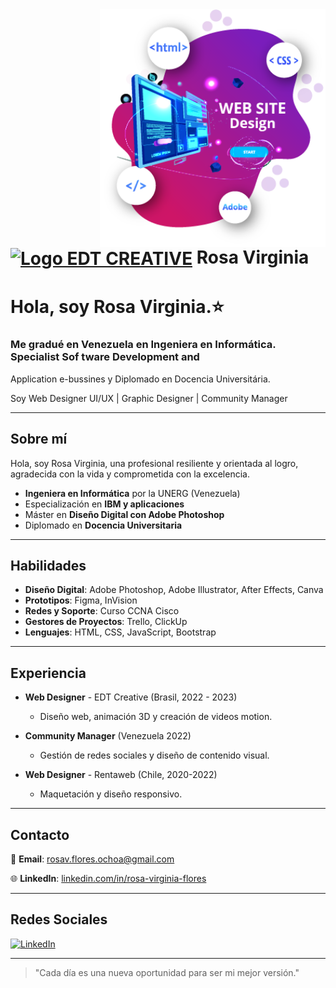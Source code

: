 <img align="right" alt="Developer vector www.freepik.com persoalizada por RosaV con illustrator" height="380" src="https://github.com/Rosavf/dio-lab-open-source/blob/main/Imagen_01_perfil.png">


 <h1><a href="https://edtcreative.com/">
     <img align="center" alt="Logo EDT CREATIVE" width="36px" src="https://www.freepik.com/free-vector/gradient-world-wide-web-internet_149441737.htm#fromView=search&page=1&position=27&uuid=72de2afa-1ced-4b18-a703-d48209a28fb1&new_detail=true"></a>
    <span>Rosa Virginia</span>
</h1>


# Hola, soy Rosa Virginia.:star:
### Me gradué en Venezuela en Ingeniera en Informática. Specialist Sof tware Development and
Application e-bussines y Diplomado en Docencia Universitária.

Soy Web Designer UI/UX | Graphic Designer | Community Manager

---

## Sobre mí

Hola, soy Rosa Virginia, una profesional resiliente y orientada al logro, agradecida con la vida y comprometida con la excelencia. 

- **Ingeniera en Informática** por la UNERG (Venezuela)
- Especialización en **IBM y aplicaciones**
- Máster en **Diseño Digital con Adobe Photoshop**
- Diplomado en **Docencia Universitaria**

---

## Habilidades

- **Diseño Digital**: Adobe Photoshop, Adobe Illustrator, After Effects, Canva
- **Prototipos**: Figma, InVision
- **Redes y Soporte**: Curso CCNA Cisco
- **Gestores de Proyectos**: Trello, ClickUp
- **Lenguajes**: HTML, CSS, JavaScript, Bootstrap

---

## Experiencia

- **Web Designer** - EDT Creative (Brasil, 2022 - 2023)
  - Diseño web, animación 3D y creación de videos motion.

- **Community Manager** (Venezuela 2022)
  - Gestión de redes sociales y diseño de contenido visual.

- **Web Designer** - Rentaweb (Chile, 2020-2022)
  - Maquetación y diseño responsivo.

---

## Contacto

📧 **Email**: [rosav.flores.ochoa@gmail.com](mailto:rosav.flores.ochoa@gmail.com)

🌐 **LinkedIn**: [linkedin.com/in/rosa-virginia-flores](https://www.linkedin.com/in/rosa-virginia-flores/)

---

## Redes Sociales

[![LinkedIn](https://img.shields.io/badge/LinkedIn-RosaVirginia-blue)](https://www.linkedin.com/in/rosa-virginia-flores/)

---

> "Cada día es una nueva oportunidad para ser mi mejor versión."
